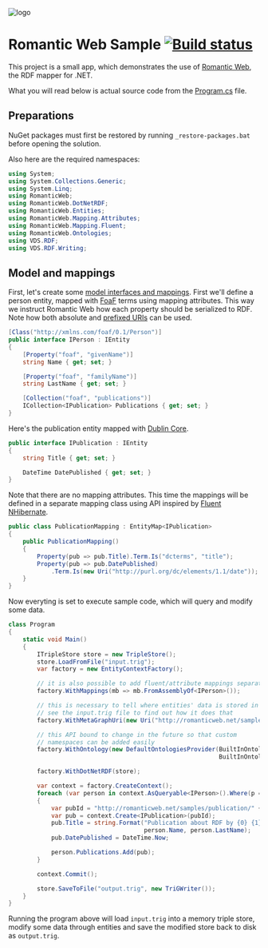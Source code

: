 ![logo](http://romanticweb.net/images/logo-small.png)

# Romantic Web Sample [![Build status](https://ci.appveyor.com/api/projects/status/37vra7h9w8q8cerm/branch/master?svg=true)](https://ci.appveyor.com/project/tpluscode78631/romanticweb-sample/branch/master)

This project is a small app, which demonstrates the use of [Romantic Web](http://romanticweb.net), the RDF mapper for .NET.

What you will read below is actual source code from the [Program.cs](https://github.com/MakoLab/RomanticWeb.Sample/blob/master/Program.cs) file.

## Preparations

NuGet packages must first be restored by running `_restore-packages.bat` before opening the solution.

Also here are the required namespaces:

``` c#
using System;
using System.Collections.Generic;
using System.Linq;
using RomanticWeb;
using RomanticWeb.DotNetRDF;
using RomanticWeb.Entities;
using RomanticWeb.Mapping.Attributes;
using RomanticWeb.Mapping.Fluent;
using RomanticWeb.Ontologies;
using VDS.RDF;
using VDS.RDF.Writing;
```

## Model and mappings

First, let's create some [model interfaces and mappings][map]. First we'll define a person entity, mapped with [FoaF][foaf] terms using 
mapping attributes. This way we instruct Romantic Web how each property should be serialized to RDF. Note how both absolute and [prefixed
URIs][qname] can be used.

``` c#
[Class("http://xmlns.com/foaf/0.1/Person")]
public interface IPerson : IEntity
{
    [Property("foaf", "givenName")]
    string Name { get; set; }

    [Property("foaf", "familyName")]
    string LastName { get; set; }

    [Collection("foaf", "publications")]
    ICollection<IPublication> Publications { get; set; }
}
```

Here's the publication entity mapped with [Dublin Core][dc].

``` c#
public interface IPublication : IEntity
{
    string Title { get; set; }

    DateTime DatePublished { get; set; }
}
```

Note that there are no mapping attributes. This time the mappings will be defined in a separate mapping class using API inspired by
[Fluent NHibernate][fnh].

``` c#
public class PublicationMapping : EntityMap<IPublication>
{
    public PublicationMapping()
    {
        Property(pub => pub.Title).Term.Is("dcterms", "title");
        Property(pub => pub.DatePublished)
            .Term.Is(new Uri("http://purl.org/dc/elements/1.1/date"));
    }
}
```

Now everyting is set to execute sample code, which will query and modify some data.

``` c#
class Program
{
    static void Main()
    {
        ITripleStore store = new TripleStore();
        store.LoadFromFile("input.trig");
        var factory = new EntityContextFactory();

        // it is also possible to add fluent/attribute mappings separately
        factory.WithMappings(mb => mb.FromAssemblyOf<IPerson>());

        // this is necessary to tell where entities' data is stored in named graphs
        // see the input.trig file to find out how it does that
        factory.WithMetaGraphUri(new Uri("http://romanticweb.net/samples"));

        // this API bound to change in the future so that custom
        // namespaces can be added easily
        factory.WithOntology(new DefaultOntologiesProvider(BuiltInOntologies.DCTerms | 
                                                           BuiltInOntologies.FOAF));

        factory.WithDotNetRDF(store);

        var context = factory.CreateContext();
        foreach (var person in context.AsQueryable<IPerson>().Where(p => p.Name != "Karol"))
        {
            var pubId = "http://romanticweb.net/samples/publication/" + Guid.NewGuid();
            var pub = context.Create<IPublication>(pubId);
            pub.Title = string.Format("Publication about RDF by {0} {1}", 
                                      person.Name, person.LastName);
            pub.DatePublished = DateTime.Now;

            person.Publications.Add(pub);
        }

        context.Commit();

        store.SaveToFile("output.trig", new TriGWriter());
    }
}
```

Running the program above will load `input.trig` into a memory triple store, modify some data through entities and save the modified store
back to disk as `output.trig`.

[foaf]: http://xmlns.com/foaf/spec/
[dc]: http://purl.org/dc/terms/
[map]: http://romanticweb.net/docs/basic-usage/mapping/
[qname]: http://en.wikipedia.org/wiki/QName
[fnh]: http://www.fluentnhibernate.org/
